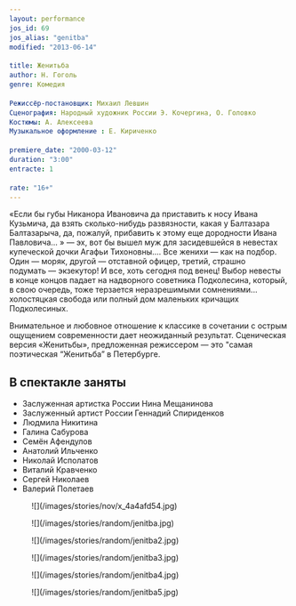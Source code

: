 ```yaml
---
layout: performance
jos_id: 69
jos_alias: "genitba"
modified: "2013-06-14"

title: Женитьба
author: Н. Гоголь
genre: Комедия

Режиссёр-постановщик: Михаил Левшин
Сценография: Народный художник России Э. Кочергина, О. Головко
Костюмы: А. Алексеева
Музыкальное оформление : Е. Кириченко

premiere_date: "2000-03-12"
duration: "3:00"
entracte: 1

rate: "16+"
---
```


«Если бы губы Никанора Ивановича да приставить к носу Ивана Кузьмича, да взять сколько-нибудь развязности, какая у Балтазара Балтазарыча, да, пожалуй, прибавить к этому еще дородности Ивана Павловича... » — эх, вот бы вышел муж для засидевшейся в невестах купеческой дочки Агафьи Тихоновны.... Все женихи — как на подбор. Один — моряк, другой — отставной офицер, третий, страшно подумать — экзекутор! И все, хоть сегодня под венец! Выбор невесты в конце концов падает на надворного советника Подколесина, который, в свою очередь, тоже терзается неразрешимыми сомнениями... холостяцкая свобода или полный дом маленьких кричащих Подколесиных.

Внимательное и любовное отношение к классике в сочетании с острым ощущением современности дает неожиданный результат. Сценическая версия «Женитьбы», предложенная режиссером — это "самая поэтическая “Женитьба” в Петербурге.


## В спектакле заняты

- Заслуженная артистка России Нина Мещанинова
- Заслуженный артист России Геннадий Спириденков
- Людмила Никитина
- Галина Сабурова
- Семён Афендулов
- Анатолий Ильченко
- Николай Исполатов
- Виталий Кравченко
- Сергей Николаев
- Валерий Полетаев


<figure>
![](/images/stories/nov/x_4a4afd54.jpg)
</figure>

<figure>
![](/images/stories/random/jenitba.jpg)
</figure>

<figure>
![](/images/stories/random/jenitba2.jpg)
</figure>

<figure>
![](/images/stories/random/jenitba3.jpg)
</figure>

<figure>
![](/images/stories/random/jenitba4.jpg)
</figure>

<figure>
![](/images/stories/random/jenitba5.jpg)
</figure>